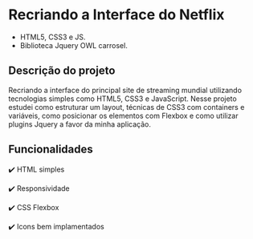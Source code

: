 # Recriando a Interface do Netflix

- HTML5, CSS3 e JS.
- Biblioteca Jquery OWL carrosel.

## Descrição do projeto

Recriando a interface do principal site de streaming mundial utilizando tecnologias simples como HTML5, CSS3 e JavaScript. Nesse projeto estudei como estruturar um layout, técnicas de CSS3 com containers e variáveis, como posicionar os elementos com Flexbox e como utilizar plugins Jquery a favor da minha aplicação.

## Funcionalidades

✔️ HTML simples

✔️ Responsividade

✔️ CSS Flexbox

✔️ Icons bem implamentados